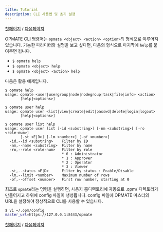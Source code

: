 ```yaml
---
title: Tutorial
description: CLI 사용법 및 초기 설정
---
```


[첫페이지](QuickTutorial.md) / [다음페이지](QuickTutorial2.md)

OPMATE CLI 명령어는 `opmate <object> <action> <option>`의 형식으로 이루어져 있습니다. 가능한 파라미터와 설명을 보고 싶다면, 다음의 형식으로 마지막에 `help`를 붙여주면 됩니다.

- `$ opmate help`
- `$ opmate <object> help`
- `$ opmate <object> <action> help`

다음은 활용 예제입니다.

```
$ opmate help
usage: opmate <user|usergroup|node|nodegroup|task|file|info> <action>
       [help|<options>]
```
```
$ opmate user help
usage: opmate user <list|view|create|edit|passwd|delete|login|logout>
       [help|<options>]
```
```
$ opmate user list help
usage: opmate user list [-id <substring>] [-nm <substring>] [-ro <role-num>]
       [-st <E|D>] [-lm <number>] [-of <number>]
  -id,--id <substring>    Filter by ID
  -nm,--name <substring>  Filter by name
  -ro,--role <role-num>   Filter by role
                          * 0 : Administrator
                          * 1 : Approver
                          * 2 : Operator
                          * 3 : Viewer
  -st,--status <E|D>      Filter by status : Enable/Disable
  -lm,--limit <number>    Maximum number of rows
  -of,--offset <number>   First row number, starting at 0
```

최초로 `opmate`라는 명령을 실행하면, 사용자 홈디렉토리에 자동으로 .opm/ 디렉토리가 만들어지고 하위에 config 파일이 생성됩니다. config 파일에 OPMATE 마스터의 URL을 설정해야 정상적으로 CLI를 사용할 수 있습니다.

```sh
$ vi ~/.opm/config
master_url=https://127.0.0.1:8443/opmate
```

[첫페이지](QuickTutorial.md) / [다음페이지](QuickTutorial2.md)
